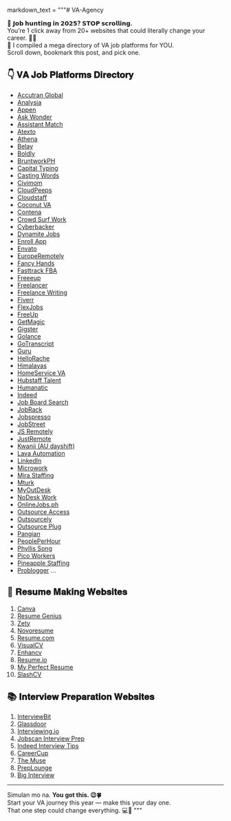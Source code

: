 markdown_text = """# VA-Agency

🚨 **𝗝𝗼𝗯 𝗵𝘂𝗻𝘁𝗶𝗻𝗴 𝗶𝗻 𝟮𝟬𝟮𝟱? 𝗦𝗧𝗢𝗣 𝘀𝗰𝗿𝗼𝗹𝗹𝗶𝗻𝗴.**  
You’re 1 click away from 20+ websites that could literally change your career. 👀💼  
📌 I compiled a mega directory of VA job platforms for YOU.  
Scroll down, bookmark this post, and pick one.

## 👇 𝐕𝐀 𝐉𝐨𝐛 𝐏𝐥𝐚𝐭𝐟𝐨𝐫𝐦𝐬 𝐃𝐢𝐫𝐞𝐜𝐭𝐨𝐫𝐲

- [Accutran Global](http://www.accutranglobal.com/)
- [Analysia](http://www.analysia.com/)
- [Appen](https://appenonline.appen.com.au/login)
- [Ask Wonder](https://askwonder.com/join)
- [Assistant Match](https://assistantmatch.com/)
- [Atexto](https://workhub.atexto.com/v2/app/a/l)
- [Athena](https://jobs.athenago.com/)
- [Belay](https://belaysolutions.com/)
- [Boldly](https://boldly.com/)
- [BruntworkPH](https://www.facebook.com/share/19s9bQtT8y/?mibextid=wwXIfr)
- [Capital Typing](http://www.capitaltyping.com/employment/)
- [Casting Words](https://workshop.castingwords.com/worker/login)
- [Civimom](http://www.civimom.com/)
- [CloudPeeps](https://www.betterteam.com/cloudpeeps)
- [Cloudstaff](https://www.cloudstaff.com/careers/)
- [Coconut VA](https://www.coconutva.com/apply)
- [Contena](https://www.contena.co/)
- [Crowd Surf Work](http://crowdsurfwork.com)
- [Cyberbacker](https://cyberbacker.ph/careers/)
- [Dynamite Jobs](https://dynamitejobs.com/)
- [Enroll App](http://www.enrollapp.com)
- [Envato](https://envato.com/careers/)
- [EuropeRemotely](https://euremotejobs.com/)
- [Fancy Hands](https://fancyhands.com)
- [Fasttrack FBA](https://fasttrackfba.com/work-for-us/)
- [Freeeup](https://freeeup.com)
- [Freelancer](https://www.freelancer.com/)
- [Freelance Writing](https://lnkd.in/gbGAizuH/)
- [Fiverr](https://www.fiverr.com/)
- [FlexJobs](https://www.flexjobs.com/)
- [FreeUp](https://freeup.net/)
- [GetMagic](https://getmagic.com)
- [Gigster](https://gigster.com/)
- [Golance](https://golance.com/)
- [GoTranscript](https://gotranscript.com/)
- [Guru](https://www.guru.com/)
- [HelloRache](https://hellorache.com/)
- [Himalayas](https://himalayas.app)
- [HomeService VA](https://homeserviceva.com/)
- [Hubstaff Talent](https://hubstafftalent.net/)
- [Humanatic](https://www.humanatic.com)
- [Indeed](https://ph.indeed.com/)
- [Job Board Search](https://jobboardsearch.com)
- [JobRack](https://jobrack.eu/)
- [Jobspresso](https://jobspresso.co/)
- [JobStreet](https://ph.jobstreet.com/virtual-assistant-jobs)
- [JS Remotely](https://jsremotely.com)
- [JustRemote](https://justremote.co/)
- [Kwanii (AU dayshift)](https://www.kwanii.com/careers)
- [Lava Automation](https://www.lavaautomation.com/apply-today)
- [LinkedIn](https://linkedin.com)
- [Microwork](https://microwork.io)
- [Mira Staffing](https://www.careers-page.com/mirastaffing)
- [Mturk](https://www.mturk.com/mturk/)
- [MyOutDesk](https://www.myoutdesk.ph/)
- [NoDesk Work](https://nodesk.co/)
- [OnlineJobs.ph](https://www.onlinejobs.ph/)
- [Outsource Access](https://outsourceaccess.com/careers-oa/)
- [Outsourcely](https://allremote.jobs/remote-tools/outsourcely/product)
- [Outsource Plug](https://www.outsourceplug.com/jobs/)
- [Pangian](https://pangian.com/daffodil/)
- [PeoplePerHour](https://www.peopleperhour.com/)
- [Phyllis Song](https://www.phyllissong.com/connect)
- [Pico Workers](https://picoworkers.com/)
- [Pineapple Staffing](https://pineapplestaffing.com/apply/)
- [Problogger](https://problogger.com)
...

## 🎯 𝐑𝐞𝐬𝐮𝐦𝐞 𝐌𝐚𝐤𝐢𝐧𝐠 𝐖𝐞𝐛𝐬𝐢𝐭𝐞𝐬

1. [Canva](https://www.canva.com)
2. [Resume Genius](https://www.resumegenius.com)
3. [Zety](https://www.zety.com)
4. [Novoresume](https://www.novoresume.com)
5. [Resume.com](https://www.resume.com)
6. [VisualCV](https://www.visualcv.com)
7. [Enhancv](https://www.enhancv.com)
8. [Resume.io](https://www.resume.io)
9. [My Perfect Resume](https://www.myperfectresume.com)
10. [SlashCV](https://www.slashcv.com)

## 📚 𝐈𝐧𝐭𝐞𝐫𝐯𝐢𝐞𝐰 𝐏𝐫𝐞𝐩𝐚𝐫𝐚𝐭𝐢𝐨𝐧 𝐖𝐞𝐛𝐬𝐢𝐭𝐞𝐬

1. [InterviewBit](https://www.interviewbit.com)
2. [Glassdoor](https://www.glassdoor.com)
3. [Interviewing.io](https://www.interviewing.io)
4. [Jobscan Interview Prep](https://www.jobscan.co/interview)
5. [Indeed Interview Tips](https://www.indeed.com/career-advice)
6. [CareerCup](https://www.careercup.com)
7. [The Muse](https://www.themuse.com)
8. [PrepLounge](https://www.preplounge.com)
9. [Big Interview](https://www.biginterview.com)

---

Simulan mo na. **You got this. 😉🍀**  
Start your VA journey this year — make this your day one.  
That one step could change everything. 💻💸
"""
